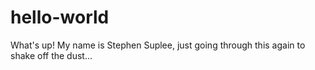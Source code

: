 # hello-world
What's up!
My name is Stephen Suplee, just going through this again to shake off the dust...
